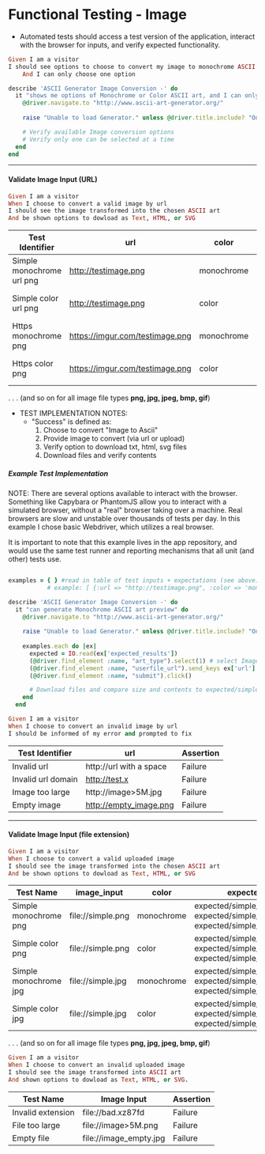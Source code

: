 # Functional Testing - Image
* Automated tests should access a test version of the application, interact with the browser for inputs, and verify expected functionality.

```ruby
Given I am a visitor
I should see options to choose to convert my image to monochrome ASCII art or color ASCII art
    And I can only choose one option
```

```ruby
describe 'ASCII Generator Image Conversion -' do  
  it "shows me options of Monochrome or Color ASCII art, and I can only choose one" do
    @driver.navigate.to "http://www.ascii-art-generator.org/"
  
    raise "Unable to load Generator." unless @driver.title.include? "Online ASCII Art Creator"

    # Verify available Image conversion options
    # Verify only one can be selected at a time
  end
end
```

----

#### Validate Image Input (URL)
```ruby
Given I am a visitor
When I choose to convert a valid image by url
I should see the image transformed into the chosen ASCII art
And be shown options to dowload as Text, HTML, or SVG
```

| Test Identifier | url | color | expected_results |
| --------- | ----- | ----- | --------- |
| Simple monochrome url png| http://testimage.png | monochrome | expected/simple_monochrome_png.txt, expected/simple_monochrome_png.svg, expected/simple_monochrome_png.svg |
| Simple color url png | http://testimage.png | color | expected/simple_color_png.txt, expected/simple_color_png.svg, expected/simple_color_png.svg |
| Https monochrome png | https://imgur.com/testimage.png | monochrome | expected/https_monochrome_png.txt, expected/https_monochrome_png.svg, expected/https_monochrome_png.svg |
| Https color png | https://imgur.com/testimage.png | color | expected/https_color_png.txt, expected/https_color_png.svg, expected/https_color_png.svg |

.
.
.
(and so on for all image file types **png, jpg, jpeg, bmp, gif**)


* TEST IMPLEMENTATION NOTES:
    * "Success" is defined as:
        1. Choose to convert "Image to Ascii"
        1. Provide image to convert (via url or upload)
        1. Verify option to download txt, html, svg files
        1. Download files and verify contents

##### Example Test Implementation
NOTE: There are several options available to interact with the browser. Something like Capybara or PhantomJS allow you to interact with a simulated browser, without a "real" browser taking over a machine. Real browsers are slow and unstable over thousands of tests per day. In this example I chose basic Webdriver, which utilizes a real browser.

It is important to note that this example lives in the app repository, and would use the same test runner and reporting mechanisms that all unit (and other) tests use.

```ruby

examples = { } #read in table of test inputs + expectations (see above)
           # example: [ {:url => "http://testimage.png", :color => 'monochrome', :expected_results => expected/simple_monochrome.txt, expected/simple_monochrome.svg, expected/simple_monochrome.svg} ]

describe 'ASCII Generator Image Conversion -' do
  it "can generate Monochrome ASCII art preview" do
    @driver.navigate.to "http://www.ascii-art-generator.org/"
  
    raise "Unable to load Generator." unless @driver.title.include? "Online ASCII Art Creator"
  
    examples.each do |ex|
      expected = IO.read(ex['expected_results'])
      (@driver.find_element :name, "art_type").select(1) # select Image to Monochrome Ascii Art Banner
      (@driver.find_element :name, "userfile_url").send_keys ex['url']
      (@driver.find_element :name, "submit").click()

      # Download files and compare size and contents to expected/simple_monochrome.txt, expected/simple_monochrome.svg, expected/simple_monochrome.svg
    end
  end
```


```ruby
Given I am a visitor
When I choose to convert an invalid image by url
I should be informed of my error and prompted to fix
```

| Test Identifier | url | Assertion |
| --------- | ----- | --------- |
| Invalid url | http://url with a space | Failure |
| Invalid url domain | http://test.x | Failure |
| Image too large | http://image>5M.jpg | Failure |
| Empty image | http://empty_image.png | Failure |
----

#### Validate Image Input (file extension)
```ruby
Given I am a visitor
When I choose to convert a valid uploaded image
I should see the image transformed into the chosen ASCII art
And be shown options to dowload as Text, HTML, or SVG
```

| Test Name | image_input | color | expected_results |
| --------- | ----- | ----- | --------- |
| Simple monochrome png | file://simple.png | monochrome | expected/simple_monochrome.txt, expected/simple_monochrome.svg, expected/simple_monochrome.svg |
| Simple color png | file://simple.png | color | expected/simple_color.txt, expected/simple_color.svg, expected/simple_color.svg |
| Simple monochrome jpg | file://simple.jpg | monochrome | expected/simple_monochrome.txt, expected/simple_monochrome.svg, expected/simple_monochrome.svg |
| Simple color jpg | file://simple.jpg | color | expected/simple_color.txt, expected/simple_color.svg, expected/simple_color.svg |

.
.
.
(and so on for all image file types **png, jpg, jpeg, bmp, gif**)

```ruby
Given I am a visitor
When I choose to convert an invalid uploaded image
I should see the image transformed into ASCII art
And shown options to dowload as Text, HTML, or SVG.
```
| Test Name | Image Input | Assertion |
| --------- | ----- | --------- |
| Invalid extension | file://bad.xz87fd | Failure |
| File too large | file://image>5M.png | Failure |
| Empty file | file://image_empty.jpg | Failure |
